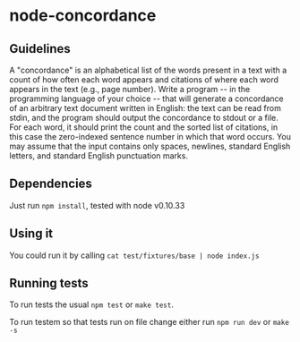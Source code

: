 # node-concordance

## Guidelines

A "concordance" is an alphabetical list of the words present in a text with a count of how
often each word appears and citations of where each word appears in the text (e.g., page
number). Write a program -- in the programming language of your choice -- that will
generate a concordance of an arbitrary text document written in English: the text can be
read from stdin, and the program should output the concordance to stdout or a file. For
each word, it should print the count and the sorted list of citations, in this case the
zero-indexed sentence number in which that word occurs. You may assume that the input
contains only spaces, newlines, standard English letters, and standard English punctuation
marks.

## Dependencies

Just run `npm install`, tested with node v0.10.33

## Using it

You could run it by calling `cat test/fixtures/base | node index.js`

## Running tests

To run tests the usual `npm test` or `make test`.

To run testem so that tests run on file change either run `npm run dev` or `make -s`
